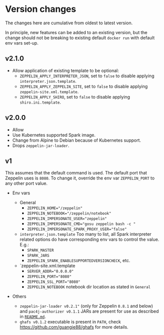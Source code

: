 # Version changes

The changes here are cumulative from oldest to latest version.

In principle, new features can be added to an existing version, but the change
should not be breaking to existing default `docker run` with default env vars
set-up.

## v2.1.0

- Allow application of existing template to be optional:
  - `ZEPPELIN_APPLY_INTERPRETER_JSON`, set to `false` to disable
    applying `interpreter.json.template`.
  - `ZEPPELIN_APPLY_ZEPPELIN_SITE`, set to `false` to disable applying
    `zeppelin-site.xml.template`.
  - `ZEPPELIN_APPLY_SHIRO`, set to `false` to disable applying
    `shiro.ini.template`.

## v2.0.0

- Allow
- Use Kubernetes supported Spark image.
- Change from Alpine to Debian because of Kubernetes support.
- Drops `zeppelin-jar-loader`.

## v1

This assumes that the default command is used. The default port that Zeppelin
uses is `8080`. To change it, override the env var `ZEPPELIN_PORT` to any other
port value.

- Env vars
  - General
    - `ZEPPELIN_HOME="/zeppelin"`
    - `ZEPPELIN_NOTEBOOK="/zeppelin/notebook"`
    - `ZEPPELIN_IMPERSONATE_USER="zeppelin"`
    - `ZEPPELIN_IMPERSONATE_CMD="gosu zeppelin bash -c "`
    - `ZEPPELIN_IMPERSONATE_SPARK_PROXY_USER="false"`
  - `interpreter.json.template`
    Too many to list, all Spark interpreter related options do have
    corresponding env vars to control the value. E.g.:
    - `SPARK_MASTER`
    - `SPARK_JARS`
    - `ZEPPELIN_SPARK_ENABLESUPPORTEDVERSIONCHECK`, etc.
  - `zeppelin-site.xml.template
    - `SERVER_ADDR="0.0.0.0"`
    - `ZEPPELIN_PORT="8080"`
    - `ZEPPELIN_SSL_PORT="8080"`
    - `ZEPPELIN_NOTEBOOK` notebook dir location as stated in `General`

- Others
  - `zeppelin-jar-loader v0.2.1"` (only for Zeppelin `0.8.1` and below) and
    `pac4j-authorizer v0.1.1` JARs are present for use as described in
    [`README.md`](README.md).
  - `ghafs v0.1.2` executable is present in `PATH`, check
    <https://github.com/guangie88/ghafs> for more details.
